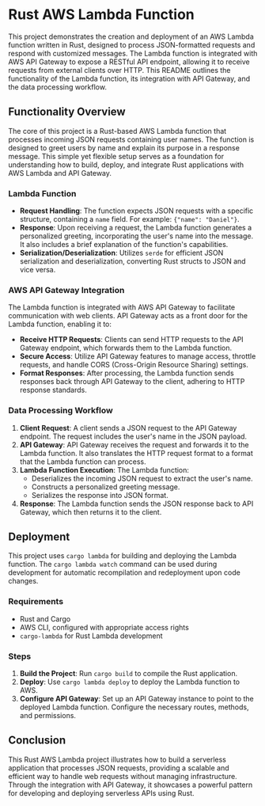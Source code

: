 # Rust AWS Lambda Function

This project demonstrates the creation and deployment of an AWS Lambda function written in Rust, designed to process JSON-formatted requests and respond with customized messages. The Lambda function is integrated with AWS API Gateway to expose a RESTful API endpoint, allowing it to receive requests from external clients over HTTP. This README outlines the functionality of the Lambda function, its integration with API Gateway, and the data processing workflow.

## Functionality Overview

The core of this project is a Rust-based AWS Lambda function that processes incoming JSON requests containing user names. The function is designed to greet users by name and explain its purpose in a response message. This simple yet flexible setup serves as a foundation for understanding how to build, deploy, and integrate Rust applications with AWS Lambda and API Gateway.

### Lambda Function

- **Request Handling**: The function expects JSON requests with a specific structure, containing a `name` field. For example: `{"name": "Daniel"}`.
- **Response**: Upon receiving a request, the Lambda function generates a personalized greeting, incorporating the user's name into the message. It also includes a brief explanation of the function's capabilities.
- **Serialization/Deserialization**: Utilizes `serde` for efficient JSON serialization and deserialization, converting Rust structs to JSON and vice versa.

### AWS API Gateway Integration

The Lambda function is integrated with AWS API Gateway to facilitate communication with web clients. API Gateway acts as a front door for the Lambda function, enabling it to:

- **Receive HTTP Requests**: Clients can send HTTP requests to the API Gateway endpoint, which forwards them to the Lambda function.
- **Secure Access**: Utilize API Gateway features to manage access, throttle requests, and handle CORS (Cross-Origin Resource Sharing) settings.
- **Format Responses**: After processing, the Lambda function sends responses back through API Gateway to the client, adhering to HTTP response standards.

### Data Processing Workflow

1. **Client Request**: A client sends a JSON request to the API Gateway endpoint. The request includes the user's name in the JSON payload.
2. **API Gateway**: API Gateway receives the request and forwards it to the Lambda function. It also translates the HTTP request format to a format that the Lambda function can process.
3. **Lambda Function Execution**: The Lambda function:
   - Deserializes the incoming JSON request to extract the user's name.
   - Constructs a personalized greeting message.
   - Serializes the response into JSON format.
4. **Response**: The Lambda function sends the JSON response back to API Gateway, which then returns it to the client.

## Deployment

This project uses `cargo lambda` for building and deploying the Lambda function. The `cargo lambda watch` command can be used during development for automatic recompilation and redeployment upon code changes.

### Requirements

- Rust and Cargo
- AWS CLI, configured with appropriate access rights
- `cargo-lambda` for Rust Lambda development

### Steps

1. **Build the Project**: Run `cargo build` to compile the Rust application.
2. **Deploy**: Use `cargo lambda deploy` to deploy the Lambda function to AWS.
3. **Configure API Gateway**: Set up an API Gateway instance to point to the deployed Lambda function. Configure the necessary routes, methods, and permissions.

## Conclusion

This Rust AWS Lambda project illustrates how to build a serverless application that processes JSON requests, providing a scalable and efficient way to handle web requests without managing infrastructure. Through the integration with API Gateway, it showcases a powerful pattern for developing and deploying serverless APIs using Rust.
